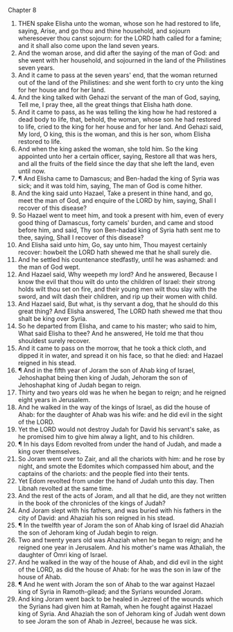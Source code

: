 

Chapter 8

1. THEN spake Elisha unto the woman, whose son he had restored to life, saying, Arise, and go thou and thine household, and sojourn wheresoever thou canst sojourn: for the LORD hath called for a famine; and it shall also come upon the land seven years.
2. And the woman arose, and did after the saying of the man of God: and she went with her household, and sojourned in the land of the Philistines seven years.
3. And it came to pass at the seven years' end, that the woman returned out of the land of the Philistines: and she went forth to cry unto the king for her house and for her land.
4. And the king talked with Gehazi the servant of the man of God, saying, Tell me, I pray thee, all the great things that Elisha hath done.
5. And it came to pass, as he was telling the king how he had restored a dead body to life, that, behold, the woman, whose son he had restored to life, cried to the king for her house and for her land.  And Gehazi said, My lord, O king, this is the woman, and this is her son, whom Elisha restored to life.
6. And when the king asked the woman, she told him.  So the king appointed unto her a certain officer, saying, Restore all that was hers, and all the fruits of the field since the day that she left the land, even until now.
7. ¶ And Elisha came to Damascus; and Ben-hadad the king of Syria was sick; and it was told him, saying, The man of God is come hither.
8. And the king said unto Hazael, Take a present in thine hand, and go, meet the man of God, and enquire of the LORD by him, saying, Shall I recover of this disease?
9. So Hazael went to meet him, and took a present with him, even of every good thing of Damascus, forty camels' burden, and came and stood before him, and said, Thy son Ben-hadad king of Syria hath sent me to thee, saying, Shall I recover of this disease?
10. And Elisha said unto him, Go, say unto him, Thou mayest certainly recover: howbeit the LORD hath shewed me that he shall surely die.
11. And he settled his countenance stedfastly, until he was ashamed: and the man of God wept.
12. And Hazael said, Why weepeth my lord?  And he answered, Because I know the evil that thou wilt do unto the children of Israel: their strong holds wilt thou set on fire, and their young men wilt thou slay with the sword, and wilt dash their children, and rip up their women with child.
13. And Hazael said, But what, is thy servant a dog, that he should do this great thing?  And Elisha answered, The LORD hath shewed me that thou shalt be king over Syria.
14. So he departed from Elisha, and came to his master; who said to him, What said Elisha to thee?  And he answered, He told me that thou shouldest surely recover.
15. And it came to pass on the morrow, that he took a thick cloth, and dipped it in water, and spread it on his face, so that he died: and Hazael reigned in his stead.
16. ¶ And in the fifth year of Joram the son of Ahab king of Israel, Jehoshaphat being then king of Judah, Jehoram the son of Jehoshaphat king of Judah began to reign.
17. Thirty and two years old was he when he began to reign; and he reigned eight years in Jerusalem.
18. And he walked in the way of the kings of Israel, as did the house of Ahab: for the daughter of Ahab was his wife: and he did evil in the sight of the LORD.
19. Yet the LORD would not destroy Judah for David his servant's sake, as he promised him to give him alway a light, and to his children.
20. ¶ In his days Edom revolted from under the hand of Judah, and made a king over themselves.
21. So Joram went over to Zair, and all the chariots with him: and he rose by night, and smote the Edomites which compassed him about, and the captains of the chariots: and the people fled into their tents.
22. Yet Edom revolted from under the hand of Judah unto this day.  Then Libnah revolted at the same time.
23. And the rest of the acts of Joram, and all that he did, are they not written in the book of the chronicles of the kings of Judah?
24. And Joram slept with his fathers, and was buried with his fathers in the city of David: and Ahaziah his son reigned in his stead.
25. ¶ In the twelfth year of Joram the son of Ahab king of Israel did Ahaziah the son of Jehoram king of Judah begin to reign.
26. Two and twenty years old was Ahaziah when he began to reign; and he reigned one year in Jerusalem.  And his mother's name was Athaliah, the daughter of Omri king of Israel.
27. And he walked in the way of the house of Ahab, and did evil in the sight of the LORD, as did the house of Ahab: for he was the son in law of the house of Ahab.
28. ¶ And he went with Joram the son of Ahab to the war against Hazael king of Syria in Ramoth-gilead; and the Syrians wounded Joram.
29. And king Joram went back to be healed in Jezreel of the wounds which the Syrians had given him at Ramah, when he fought against Hazael king of Syria.  And Ahaziah the son of Jehoram king of Judah went down to see Joram the son of Ahab in Jezreel, because he was sick.
